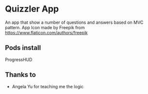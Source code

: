 # Quizzler App
An app that show a number of questions and answers based on MVC pattern.
App Icon made by Freepik from https://www.flaticon.com/authors/freepik

## Pods install
ProgressHUD

## Thanks to 
- Angela Yu for teaching me the logic 

 
       
        
  


